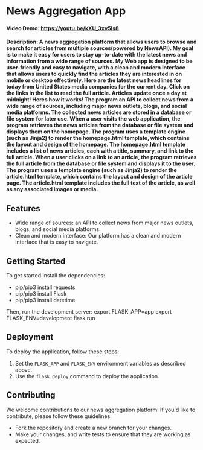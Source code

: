 # News Aggregation App
#### Video Demo:  <https://youtu.be/kXU_3xv5Is8>
#### Description:  A news aggregation platform that allows users to browse and search for articles from multiple sources(powered by NewsAPI). My goal is to make it easy for users to stay up-to-date with the latest news and information from a wide range of sources. My Web app is designed to be user-friendly and easy to navigate, with a clean and modern interface that allows users to quickly find the articles they are interested in on mobile or desktop effectively. Here are the latest news headlines for today from United States media companies for the current day. Click on the links in the list to read the full article. Articles update once a day at midnight! Heres how it works! The program an API to collect news from a wide range of sources, including major news outlets, blogs, and social media platforms. The collected news articles are stored in a database or file system for later use. When a user visits the web application, the program retrieves the news articles from the database or file system and displays them on the homepage. The program uses a template engine (such as Jinja2) to render the homepage.html template, which contains the layout and design of the homepage. The homepage.html template includes a list of news articles, each with a title, summary, and link to the full article.  When a user clicks on a link to an article, the program retrieves the full article from the database or file system and displays it to the user. The program uses a template engine (such as Jinja2) to render the article.html template, which contains the layout and design of the article page. The article.html template includes the full text of the article, as well as any associated images or media.

## Features

- Wide range of sources: an  API to collect news from major news outlets, blogs, and social media platforms.
- Clean and modern interface: Our platform has a clean and modern interface that is easy to navigate.


## Getting Started

To get started install the dependencies:
- pip/pip3 install requests
- pip/pip3 install Flask
- pip/pip3 install datetime

Then, run the development server:
export FLASK_APP=app
export FLASK_ENV=development
flask run


## Deployment

To deploy the application, follow these steps:

1. Set the `FLASK_APP` and `FLASK_ENV` environment variables as described above.
2. Use the `flask deploy` command to deploy the application.


## Contributing

We welcome contributions to our news aggregation platform! If you'd like to contribute, please follow these guidelines:

- Fork the repository and create a new branch for your changes.
- Make your changes, and write tests to ensure that they are working as expected.




















